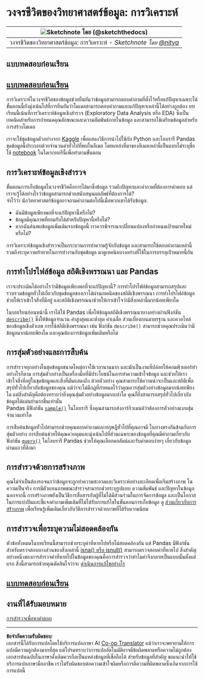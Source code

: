 <!--
CO_OP_TRANSLATOR_METADATA:
{
  "original_hash": "d92f57eb110dc7f765c05cbf0f837c77",
  "translation_date": "2025-08-26T22:29:01+00:00",
  "source_file": "4-Data-Science-Lifecycle/15-analyzing/README.md",
  "language_code": "th"
}
-->
# วงจรชีวิตของวิทยาศาสตร์ข้อมูล: การวิเคราะห์

|![ Sketchnote โดย [(@sketchthedocs)](https://sketchthedocs.dev) ](../../sketchnotes/15-Analyzing.png)|
|:---:|
| วงจรชีวิตของวิทยาศาสตร์ข้อมูล: การวิเคราะห์ - _Sketchnote โดย [@nitya](https://twitter.com/nitya)_ |

## แบบทดสอบก่อนเรียน

## [แบบทดสอบก่อนเรียน](https://purple-hill-04aebfb03.1.azurestaticapps.net/quiz/28)

การวิเคราะห์ในวงจรชีวิตของข้อมูลช่วยยืนยันว่าข้อมูลสามารถตอบคำถามที่ตั้งไว้หรือแก้ปัญหาเฉพาะได้ ขั้นตอนนี้ยังมุ่งเน้นไปที่การยืนยันว่าโมเดลสามารถตอบคำถามและแก้ปัญหาเหล่านี้ได้อย่างถูกต้อง บทเรียนนี้เน้นที่การวิเคราะห์ข้อมูลเชิงสำรวจ (Exploratory Data Analysis หรือ EDA) ซึ่งเป็นเทคนิคสำหรับการกำหนดคุณลักษณะและความสัมพันธ์ภายในข้อมูล และสามารถใช้เตรียมข้อมูลสำหรับการสร้างโมเดล

เราจะใช้ชุดข้อมูลตัวอย่างจาก [Kaggle](https://www.kaggle.com/balaka18/email-spam-classification-dataset-csv/version/1) เพื่อแสดงวิธีการนำไปใช้กับ Python และไลบรารี Pandas ชุดข้อมูลนี้ประกอบด้วยจำนวนคำทั่วไปที่พบในอีเมล โดยแหล่งที่มาของอีเมลเหล่านี้เป็นแบบไม่ระบุชื่อ ใช้ [notebook](notebook.ipynb) ในไดเรกทอรีนี้เพื่อทำตามขั้นตอน

## การวิเคราะห์ข้อมูลเชิงสำรวจ

ขั้นตอนการเก็บข้อมูลในวงจรชีวิตคือการได้มาซึ่งข้อมูล รวมถึงปัญหาและคำถามที่ต้องการคำตอบ แต่เราจะรู้ได้อย่างไรว่าข้อมูลสามารถช่วยสนับสนุนผลลัพธ์ที่ต้องการได้?  
จำไว้ว่า นักวิทยาศาสตร์ข้อมูลอาจถามคำถามต่อไปนี้เมื่อพวกเขาได้รับข้อมูล:
-   ฉันมีข้อมูลเพียงพอที่จะแก้ปัญหานี้หรือไม่?
-   ข้อมูลมีคุณภาพที่ยอมรับได้สำหรับปัญหานี้หรือไม่?
-   หากฉันค้นพบข้อมูลเพิ่มเติมจากข้อมูลนี้ เราควรพิจารณาเปลี่ยนแปลงหรือกำหนดเป้าหมายใหม่หรือไม่?

การวิเคราะห์ข้อมูลเชิงสำรวจเป็นกระบวนการทำความรู้จักกับข้อมูล และสามารถใช้ตอบคำถามเหล่านี้ รวมถึงระบุความท้าทายในการทำงานกับชุดข้อมูล มาดูเทคนิคบางอย่างที่ใช้ในการบรรลุเป้าหมายนี้กัน

## การทำโปรไฟล์ข้อมูล สถิติเชิงพรรณนา และ Pandas
เราจะประเมินได้อย่างไรว่ามีข้อมูลเพียงพอที่จะแก้ปัญหานี้? การทำโปรไฟล์ข้อมูลสามารถสรุปและรวบรวมข้อมูลทั่วไปเกี่ยวกับชุดข้อมูลของเราได้ผ่านเทคนิคของสถิติเชิงพรรณนา การทำโปรไฟล์ข้อมูลช่วยให้เราเข้าใจสิ่งที่มีอยู่ และสถิติเชิงพรรณนาช่วยให้เราเข้าใจว่ามีสิ่งเหล่านี้มากน้อยเพียงใด

ในบทเรียนก่อนหน้านี้ เราได้ใช้ Pandas เพื่อให้ข้อมูลสถิติเชิงพรรณนาบางอย่างผ่านฟังก์ชัน [`describe()`](https://pandas.pydata.org/pandas-docs/stable/reference/api/pandas.DataFrame.describe.html) ซึ่งให้ข้อมูลจำนวน ค่าสูงสุดและต่ำสุด ค่าเฉลี่ย ส่วนเบี่ยงเบนมาตรฐาน และควอไทล์ของข้อมูลเชิงตัวเลข การใช้สถิติเชิงพรรณนา เช่น ฟังก์ชัน `describe()` สามารถช่วยคุณประเมินว่ามีข้อมูลมากน้อยเพียงใด และคุณต้องการข้อมูลเพิ่มเติมหรือไม่

## การสุ่มตัวอย่างและการสืบค้น
การสำรวจทุกอย่างในชุดข้อมูลขนาดใหญ่อาจใช้เวลานานมาก และมักเป็นงานที่ปล่อยให้คอมพิวเตอร์ทำ อย่างไรก็ตาม การสุ่มตัวอย่างเป็นเครื่องมือที่มีประโยชน์ในการทำความเข้าใจข้อมูล และช่วยให้เราเข้าใจสิ่งที่อยู่ในชุดข้อมูลและสิ่งที่มันแสดงถึง ด้วยตัวอย่าง คุณสามารถใช้ความน่าจะเป็นและสถิติเพื่อสรุปทั่วไปเกี่ยวกับข้อมูลของคุณ แม้ว่าจะไม่มีกฎที่กำหนดไว้ว่าคุณควรสุ่มตัวอย่างข้อมูลมากน้อยเพียงใด แต่สิ่งสำคัญคือต้องทราบว่ายิ่งคุณสุ่มตัวอย่างข้อมูลมากเท่าใด คุณก็ยิ่งสามารถสรุปทั่วไปเกี่ยวกับข้อมูลได้แม่นยำมากขึ้นเท่านั้น  
Pandas มีฟังก์ชัน [`sample()`](https://pandas.pydata.org/pandas-docs/stable/reference/api/pandas.DataFrame.sample.html) ในไลบรารี ซึ่งคุณสามารถส่งอาร์กิวเมนต์ว่าต้องการตัวอย่างแบบสุ่มจำนวนเท่าใด

การสืบค้นข้อมูลทั่วไปสามารถช่วยคุณตอบคำถามและทฤษฎีทั่วไปที่คุณอาจมี ในทางตรงกันข้ามกับการสุ่มตัวอย่าง การสืบค้นช่วยให้คุณควบคุมและมุ่งเน้นไปที่ส่วนเฉพาะของข้อมูลที่คุณมีคำถามเกี่ยวกับ  
ฟังก์ชัน [`query()`](https://pandas.pydata.org/pandas-docs/stable/reference/api/pandas.DataFrame.query.html) ในไลบรารี Pandas ช่วยให้คุณเลือกคอลัมน์และรับคำตอบง่ายๆ เกี่ยวกับข้อมูลผ่านแถวที่ดึงมา

## การสำรวจด้วยการสร้างภาพ
คุณไม่จำเป็นต้องรอจนกว่าข้อมูลจะถูกทำความสะอาดและวิเคราะห์อย่างละเอียดเพื่อเริ่มสร้างภาพ ในความเป็นจริง การมีตัวแทนภาพขณะสำรวจสามารถช่วยระบุรูปแบบ ความสัมพันธ์ และปัญหาในข้อมูล นอกจากนี้ การสร้างภาพยังเป็นวิธีการสื่อสารกับผู้ที่ไม่ได้มีส่วนร่วมในการจัดการข้อมูล และเป็นโอกาสในการแบ่งปันและชี้แจงคำถามเพิ่มเติมที่ไม่ได้รับการแก้ไขในขั้นตอนการเก็บข้อมูล ดู [ส่วนเกี่ยวกับการสร้างภาพ](../../../../../../../../../3-Data-Visualization) เพื่อเรียนรู้เพิ่มเติมเกี่ยวกับวิธีการสำรวจด้วยภาพที่ได้รับความนิยม

## การสำรวจเพื่อระบุความไม่สอดคล้องกัน
หัวข้อทั้งหมดในบทเรียนนี้สามารถช่วยระบุค่าที่หายไปหรือไม่สอดคล้องกัน แต่ Pandas มีฟังก์ชันสำหรับตรวจสอบบางส่วนของสิ่งเหล่านี้ [isna() หรือ isnull()](https://pandas.pydata.org/pandas-docs/stable/reference/api/pandas.isna.html) สามารถตรวจสอบค่าที่หายไป สิ่งสำคัญอย่างหนึ่งของการสำรวจค่าที่หายไปในข้อมูลของคุณคือการสำรวจว่าทำไมค่าจึงกลายเป็นแบบนั้นตั้งแต่แรก สิ่งนี้สามารถช่วยคุณตัดสินใจว่าจะ [ดำเนินการแก้ไขอย่างไร](/2-Working-With-Data/08-data-preparation/notebook.ipynb)

## [แบบทดสอบก่อนเรียน](https://purple-hill-04aebfb03.1.azurestaticapps.net/quiz/27)

## งานที่ได้รับมอบหมาย

[การสำรวจเพื่อหาคำตอบ](assignment.md)

---

**ข้อจำกัดความรับผิดชอบ**:  
เอกสารนี้ได้รับการแปลโดยใช้บริการแปลภาษา AI [Co-op Translator](https://github.com/Azure/co-op-translator) แม้ว่าเราจะพยายามให้การแปลมีความถูกต้องมากที่สุด แต่โปรดทราบว่าการแปลอัตโนมัติอาจมีข้อผิดพลาดหรือความไม่ถูกต้อง เอกสารต้นฉบับในภาษาดั้งเดิมควรถือเป็นแหล่งข้อมูลที่เชื่อถือได้ สำหรับข้อมูลที่สำคัญ ขอแนะนำให้ใช้บริการแปลภาษามืออาชีพ เราไม่รับผิดชอบต่อความเข้าใจผิดหรือการตีความที่ผิดพลาดซึ่งเกิดจากการใช้การแปลนี้